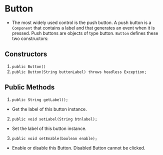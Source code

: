 # Button
 - The most widely used control is the push button. A push button is a ```Component``` that contains a label and that generates an event when it is pressed. Push buttons are objects of type button. ```Button``` defines these two constructors:

 ## Constructors
   1. ```public Button()```
   2. ```public Button(String buttonLabel) throws headless Exception;```
 
 ## Public Methods
  1. ```public String getLabel();```
  -  Get the label of this button instance.

  2. ```public void setLabel(String btnlabel);```
  - Set the label of this button instance.

  3. ```public void setEnable(boolean enable);``` 
  - Enable or disable this Button. Disabled Button cannot be clicked.


